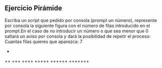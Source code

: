 ## Ejercicio Pirámide

Escriba un script que pedido por consola (prompt un número), represente por consola la 
siguiente figura con el número de filas introducido en el prompt.En el caso de no 
introducir un número o que sea menor que 0 saltará un aviso por consola y dará la 
posibilidad de repetir el proceso: 
Cuantas filas quieres que aparezca: 7 
 
+ 
++ 
+++ 
++++ 
+++++ 
++++++ 
+++++++
